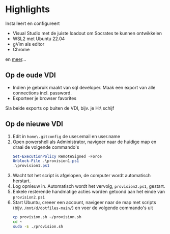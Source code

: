 # Highlights

Installeert en configureert
- Visual Studio met de juiste loadout om Socrates te kunnen ontwikkelen
- WSL2 met Ubuntu 22.04
- gVim als editor
- Chrome

en [meer](choco-packages.config)...

## Op de oude VDI
- Indien je gebruik maakt van sql developer. Maak een export van alle connections incl. password.
- Exporteer je browser favorites

Sla beide exports op buiten de VDI, bijv. je H:\ schijf

## Op de nieuwe VDI

1. Edit in `home\.gitconfig` de user.email en user.name
2. Open powershell als Administrator, navigeer naar de huidige map en draai de volgende commando's
   ```powershell
   Set-ExecutionPolicy RemoteSigned -Force
   Unblock-File .\provision1.ps1
   .\provision1.ps1
   ```
3. Wacht tot het script is afgelopen, de computer wordt automatisch herstart.
4. Log opnieuw in. Automatisch wordt het vervolg, `provision2.ps1`, gestart.
5. Enkele resterende handmatige acties worden getoond aan het einde van `provision2.ps1`
6. Start Ubuntu, creeer een account, navigeer naar de map met scripts (bijv. `/mnt/d/dotfiles-main/`) en voer de volgende commando's uit
   ```bash
   cp provision.sh ~/provision.sh
   cd ~
   sudo -E ./provision.sh
   ```
